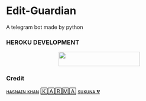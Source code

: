 # Edit-Guardian
A telegram bot made by python 


### HEROKU DEVELOPMENT 
<p align="center"><a href="https://dashboard.heroku.com/new?template=https://github.com/hasnainkk-07/Edit-Guardian"> <img src="https://img.shields.io/badge/Deploy%20On%20Heroku-black?style=for-the-badge&logo=heroku" width="220" height="38.45"/></a></p>

### Credit 
[ʜᴀsɴᴀɪɴ ᴋʜᴀɴ](https://github.com/hasnainkk-07)
[🄺🄰🅁🄼🄰](https://github.com/Infamous-Hydra)
[sᴜᴋᴜɴᴀ 💔](https://github.com/ImmortalXnetwork)
